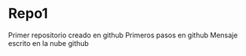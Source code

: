 # Repo1
Primer repositorio creado en github
Primeros pasos en github
Mensaje escrito en la nube github

